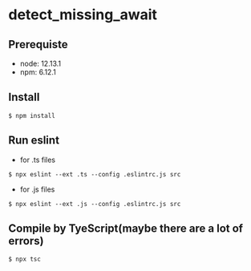 # detect_missing_await

## Prerequiste
- node: 12.13.1
- npm: 6.12.1

## Install
```
$ npm install
```

## Run eslint
- for .ts files
```
$ npx eslint --ext .ts --config .eslintrc.js src
```
- for .js files
```
$ npx eslint --ext .js --config .eslintrc.js src
```

## Compile by TyeScript(maybe there are a lot of errors)
```
$ npx tsc
```
